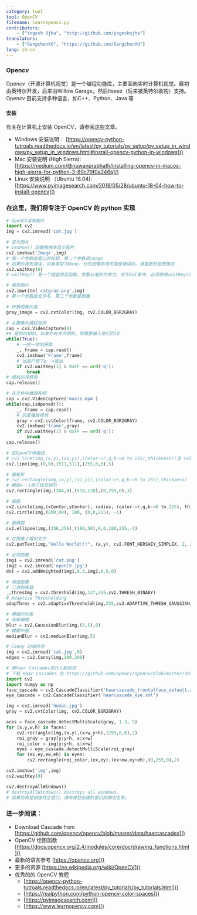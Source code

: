 ```yaml
---
category: tool
tool: OpenCV
filename: learnopencv.py
contributors:
    - ["Yogesh Ojha", "http://github.com/yogeshojha"]
translators:
    - ["GengchenXU", "https://github.com/GengchenXU"]
lang: zh-cn
---
```

### Opencv

Opencv（开源计算机视觉）是一个编程功能库，主要面向实时计算机视觉。最初由英特尔开发，后来由Willow Garage，然后Itseez（后来被英特尔收购）支持。Opencv 目前支持多种语言，如C++、Python、Java 等

#### 安装
有关在计算机上安装 OpenCV，请参阅这些文章。

* Windows 安装说明： [https://opencv-python-tutroals.readthedocs.io/en/latest/py_tutorials/py_setup/py_setup_in_windows/py_setup_in_windows.html#install-opencv-python-in-windows]()
* Mac 安装说明 (High Sierra): [https://medium.com/@nuwanprabhath/installing-opencv-in-macos-high-sierra-for-python-3-89c79f0a246a]()
* Linux 安装说明 （Ubuntu 18.04): [https://www.pyimagesearch.com/2018/05/28/ubuntu-18-04-how-to-install-opencv]()

### 在这里，我们将专注于 OpenCV 的 python 实现

```python
# OpenCV读取图片
import cv2
img = cv2.imread('cat.jpg')

# 显示图片
# imshow() 函数被用来显示图片
cv2.imshow('Image',img)
# 第一个参数是窗口的标题，第二个参数是image
# 如果你得到错误，对象类型为None，你的图像路径可能是错误的。请重新检查图像包
cv2.waitKey(0)
# waitKey() 是一个键盘绑定函数，参数以毫秒为单位。对于GUI事件，必须使用waitKey()函数。

# 保存图片
cv2.imwrite('catgray.png',img)
# 第一个参数是文件名，第二个参数是图像

# 转换图像灰度
gray_image = cv2.cvtColor(img, cv2.COLOR_BGR2GRAY)

# 从摄像头捕捉视频
cap = cv2.VideoCapture(0)
#0 是你的相机，如果你有多台相机，你需要输入他们的id
while(True):
    # 一帧一帧地获取
    _, frame = cap.read()
    cv2.imshow('Frame',frame)
    # 当用户按下q ->退出
    if cv2.waitKey(1) & 0xFF == ord('q'):
        break
# 相机必须释放
cap.release()

# 在文件中播放视频
cap = cv2.VideoCapture('movie.mp4')
while(cap.isOpened()):
    _, frame = cap.read()
    # 灰度播放视频
    gray = cv2.cvtColor(frame, cv2.COLOR_BGR2GRAY)
    cv2.imshow('frame',gray)
    if cv2.waitKey(1) & 0xFF == ord('q'):
        break
cap.release()

# 在OpenCV中画线
# cv2.line(img,(x,y),(x1,y1),(color->r,g,b->0 to 255),thickness)(注 color颜色rgb参数 thickness粗细)
cv2.line(img,(0,0),(511,511),(255,0,0),5)

# 画矩形
# cv2.rectangle(img,(x,y),(x1,y1),(color->r,g,b->0 to 255),thickness)
# 粗细= -1用于填充矩形
cv2.rectangle(img,(384,0),(510,128),(0,255,0),3)

# 画圆
cv2.circle(img,(xCenter,yCenter), radius, (color->r,g,b->0 to 255), thickness)
cv2.circle(img,(200,90), 100, (0,0,255), -1)

# 画椭圆
cv2.ellipse(img,(256,256),(100,50),0,0,180,255,-1)

# 在图像上增加文字
cv2.putText(img,"Hello World!!!", (x,y), cv2.FONT_HERSHEY_SIMPLEX, 2, 255)

# 合成图像
img1 = cv2.imread('cat.png')
img2 = cv2.imread('openCV.jpg')
dst = cv2.addWeighted(img1,0.5,img2,0.5,0)

# 阈值图像
# 二进制阈值
_,thresImg = cv2.threshold(img,127,255,cv2.THRESH_BINARY)
# Adaptive Thresholding
adapThres = cv2.adaptiveThreshold(img,255,cv2.ADAPTIVE_THRESH_GAUSSIAN_C, cv2.THRESH_BINARY,11,2)

# 模糊的形象
# 高斯模糊
blur = cv2.GaussianBlur(img,(5,5),0)
# 模糊中值
medianBlur = cv2.medianBlur(img,5)

# Canny 边缘检测
img = cv2.imread('cat.jpg',0)
edges = cv2.Canny(img,100,200)

# 用Haar Cascades进行人脸检测
# 下载 Haar Cascades 在 https://github.com/opencv/opencv/blob/master/data/haarcascades/
import cv2
import numpy as np
face_cascade = cv2.CascadeClassifier('haarcascade_frontalface_default.xml')
eye_cascade = cv2.CascadeClassifier('haarcascade_eye.xml')

img = cv2.imread('human.jpg')
gray = cv2.cvtColor(img, cv2.COLOR_BGR2GRAY)

aces = face_cascade.detectMultiScale(gray, 1.3, 5)
for (x,y,w,h) in faces:
    cv2.rectangle(img,(x,y),(x+w,y+h),(255,0,0),2)
    roi_gray = gray[y:y+h, x:x+w]
    roi_color = img[y:y+h, x:x+w]
    eyes = eye_cascade.detectMultiScale(roi_gray)
    for (ex,ey,ew,eh) in eyes:
        cv2.rectangle(roi_color,(ex,ey),(ex+ew,ey+eh),(0,255,0),2)

cv2.imshow('img',img)
cv2.waitKey(0)

cv2.destroyAllWindows()
# destroyAllWindows() destroys all windows. 
# 如果您希望销毁特定窗口，请传递您创建的窗口的确切名称。
```

### 进一步阅读：

* Download Cascade from [https://github.com/opencv/opencv/blob/master/data/haarcascades]()
* OpenCV 绘图函数 [https://docs.opencv.org/2.4/modules/core/doc/drawing_functions.html]()
* 最新的语言参考 [https://opencv.org]()
* 更多的资源 [https://en.wikipedia.org/wiki/OpenCV]()
* 优秀的的 OpenCV 教程
    * [https://opencv-python-tutroals.readthedocs.io/en/latest/py_tutorials/py_tutorials.html]()
    * [https://realpython.com/python-opencv-color-spaces]()
    * [https://pyimagesearch.com]()
    * [https://www.learnopencv.com]()

